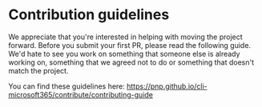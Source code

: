 # Contribution guidelines

We appreciate that you're interested in helping with moving the project forward. Before you submit your first PR, please read the following guide. We'd hate to see you work on something that someone else is already working on, something that we agreed not to do or something that doesn't match the project.

You can find these guidelines here: <https://pnp.github.io/cli-microsoft365/contribute/contributing-guide>
